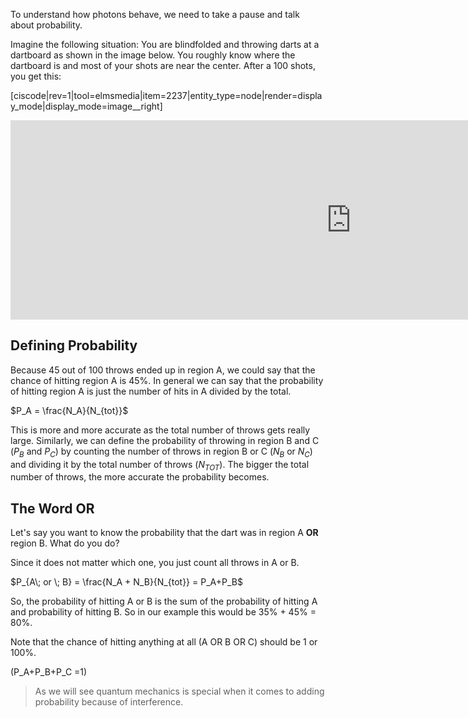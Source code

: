 To understand how photons behave, we need to take a pause and talk about probability.

Imagine the following situation: You are blindfolded and throwing darts at a dartboard as shown in the image below. You roughly know where the dartboard is and most of your shots are near the center. After a 100 shots, you get this:

[ciscode|rev=1|tool=elmsmedia|item=2237|entity_type=node|render=display_mode|display_mode=image__right]

<iframe src="https://h5p.org/h5p/embed/88836" width="1090" height="319" frameborder="0" allowfullscreen="allowfullscreen"></iframe><script src="https://h5p.org/sites/all/modules/h5p/library/js/h5p-resizer.js" charset="UTF-8"></script>

## Defining Probability

Because 45 out of 100 throws ended up in region A, we could say that the chance of hitting region A is 45%. In general we can say that the probability of hitting region A is just the number of hits in A divided by the total.

$P_A = \frac{N_A}{N_{tot}}$

This is more and more accurate as the total number of throws gets really large. Similarly, we can define the probability of throwing in region B and C ($P_B$ and $P_C$) by counting the number of throws in region B or C ($N_B$ or $N_C$) and dividing it by the total number of throws ($N_{TOT}$). The bigger the total number of throws, the more accurate the probability becomes.

## The Word OR

Let's say you want to know the probability that the dart was in region A **OR** region B. What do you do?

Since it does not matter which one, you just count all throws in A or B.

$P_{A\; or \; B} = \frac{N_A + N_B}{N_{tot}} = P_A+P_B$

So, the probability of hitting A or B is the sum of the probability of hitting A and probability of hitting B. So in our example this would be 35% + 45% = 80%.

Note that the chance of hitting anything at all (A OR B OR C) should be 1 or 100%.

\(P_A+P_B+P_C =1\)

> As we will see quantum mechanics is special when it comes to adding probability because of interference. 
